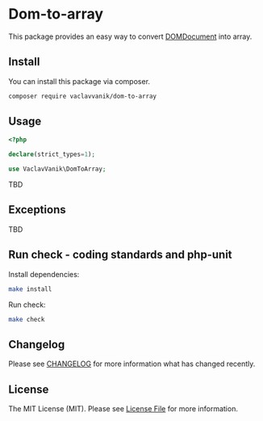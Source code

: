 # Dom-to-array

This package provides an easy way to convert [DOMDocument](https://www.php.net/manual/en/class.domdocument.php) into array.

## Install

You can install this package via composer.

``` bash
composer require vaclavvanik/dom-to-array
```

## Usage

```php
<?php

declare(strict_types=1);

use VaclavVanik\DomToArray;


```

TBD

## Exceptions

TBD

## Run check - coding standards and php-unit

Install dependencies:

```bash
make install
```

Run check:

```bash
make check
```

## Changelog

Please see [CHANGELOG](CHANGELOG.md) for more information what has changed recently.

## License

The MIT License (MIT). Please see [License File](LICENSE.md) for more information.
